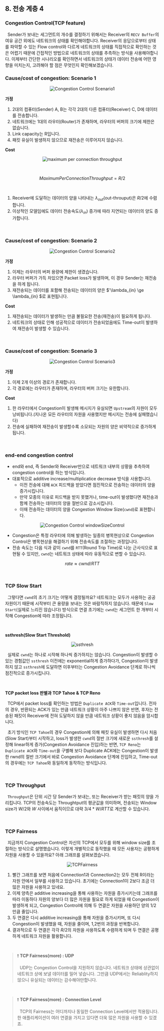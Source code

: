 ## 8. 전송 계층 4

### Congestion Control(TCP feature)

&nbsp;&nbsp;Sender가 보내는 세그먼트의 개수를 결정하기 위해서는 Receiver의 `RECV Buffer`의 여유 공간 외에도 네트워크의 상태를 확인해야합니다. Receiver의 응답으로부터 상태를 파악할 수 있는 Flow control와 다르게 네트워크의 상태를 직접적으로 확인하는 것은 어렵기 때문에 간접적인 방법으로 네트워크의 상태를 추측하는 방식을 사용해야합니다. 이제부터 간단한 시나리오를 확인하면서 네트워크의 상태가 데이터 전송에 어떤 영향을 미치는지, 고려해야 할 점은 무엇인지 확인해보겠습니다.

### Cause/cost of congestion: Scenario 1

<figure align="center">
  <img src="./images/congestionControlScenario1.png" alt="Congestion Control Scenario1" />
</figure>

**가정**

1. 2대의 컴퓨터(Sender) A, B는 각각 2대의 다른 컴퓨터(Receiver) C, D에 데이터를 전송합니다.
2. 네트워크에는 1대의 라우터(Router)가 존재하며, 라우터의 버퍼의 크기에 제한은 없습니다.
3. Link capacity는 R입니다.
4. 패킷 유실이 발생하지 않으므로 재전송은 이루어지지 않습니다.

**Cost**

<figure align="center">
  <img src="./images/maximumPerConnectionThroughput.png" alt="maximum per connection throughput" />
</figure>

<br>

$$ MaximumPerConnection Throughput = R/2 $$

<br>

1. Receiver에 도달하는 데이터의 양을 나타내는 $\lambda_{out}$(out-throuput)은 $R/2$에 수렴합니다.
2. 이상적인 모델임에도 데이터 전송속도($\lambda_{in}$) 증가에 따라 지연되는 데이터의 양도 증가합니다.

<br>

### Cause/cost of congestion: Scenario 2

<figure align="center">
  <img src="./images/congestionControlScenario2.png" alt="Congestion Control Scenario2" />
</figure>

**가정**

1. 이제는 라우터의 버퍼 용량에 제한이 생겼습니다.
2. 라우터 버퍼가 가득 차있으면 Packet loss가 발생하며, 이 경우 Sender는 재전송을 하게 됩니다.
3. 재전송되는 데이터를 포함해 전송되는 데이터의 양은 $'\lambda_{in} \ge \lambda_{in} $로 표현됩니다.

**Cost**

1. 재전송되는 데이터가 발생하는 만큼 불필요한 전송(재전송)이 필요하게 됩니다.
2. 네트워크의 상태로 인해 성공적으로 데이터가 전송되었음에도 Time-out이 발생하여 재전송이 발생할 수 있습니다.

<br>


### Cause/cost of congestion: Scenario 3

<figure align="center">
  <img src="./images/congestionControlScenario3.png" alt="Congestion Control Scenario3" />
</figure>

**가정**

1. 이제 2개 이상의 경로가 존재합니다.
2. 각 경로에는 라우터가 존재하며, 라우터의 버퍼 크기는 유한합니다.

**Cost**

1. 한 라우터에서 Congestion이 발생해 메시지가 유실되면 `Upstream`의 자원이 모두 낭비됩니다.(지나온 모든 라우터의 자원을 사용했지만 메시지는 전송에 실패했습니다)
2. 전송에 실패하여 재전송이 발생할수록 소모되는 자원의 양은 비약적으로 증가하게 됩니다.

<br>

### end-end congestion control

- end와 end, 즉 Sender와 Receiver만으로 네트워크 내부의 상황을 추측하여 congestion control을 하는 방식입니다.
- 대표적으로 additive increase/multiplicatice decrease 방식을 사용합니다.
    - 이전 전송에 대해 `ACK` 피드백을 받았다면 점진적으로 전송하는 데이터의 양을 증가시킵니다.
    - 만약 모종의 이유로 피드백을 받지 못했거나, time-out이 발생했다면 재전송과 함께 전송하는 데이터의 양을 절반으로 감소시킵니다.
    - 이때 전송하는 데이터의 양을 Congestion Window Size(`cwnd`)로 표현합니다.

<figure align="center">
  <img src="./images/windowSizeControl.png" alt="Congestion Control windowSizeControl" />
</figure>

- Congestion은 특정 라우터에 의해 발생하는 일종의 병목현상으로 Congestion Control은 병목현상을 해결하기 위해 전송속도를 조절하는 과정입니다.
- 전송 속도는 다음 식과 같이 `cwnd`를 `RTT`(Round Trip Time)로 나눈 근사식으로 표현될 수 있지만, `cwnd`는 네트워크 상태에 따라 유동적으로 변할 수 있습니다.

$$rate \approx cwnd/RTT$$

<br>

### TCP Slow Start

&nbsp;&nbsp;그렇다면 `cwnd`의 초기 크기는 어떻게 결정될까요? 네트워크는 모두가 사용하는 공공자원이기 때문에 시작부터 큰 용량을 보내는 것은 바람직하지 않습니다. 때문에 `Slow Start`(실제로 느리진 않습니다) 방식으로 연결 초기에는 `cwnd`는 세그먼트 한 개부터 시작해 Congestion에 따라 조정됩니다.

<br>

**ssthresh(Slow Start Threshold)**

<figure align="center">
  <img src="./images/ssthresh.png" alt="ssthresh" />
</figure>

&nbsp;&nbsp;실제로 `cwnd`는 하나로 시작해 하나씩 증가하지는 않습니다. Congestion이 발생할 수 있는 경험값인 `ssthresh` 이전에는 exponential하게 증가하다가, Congestion이 발생하지 않고 `ssthresh`에 도달하면 이후부터는 Congestion Avoidance 단계로 하나씩 점진적으로 증가시킵니다.

<br>

**TCP packet loss 판별과 TCP Tahoe & TCP Reno**

&nbsp;&nbsp;TCP에서 packet loss를 확인하는 방법은 `Duplicate ACK`와 `Time-out`입니다. 전자의 경우, 반환되는 ACK가 있는 만큼 네트워크 상황이 아주 나쁘지 않은 반면, 후자는 전송된 패킷이 Receiver에 전혀 도달하지 않을 만큼 네트워크 상황이 좋지 않음을 암시합니다.

&nbsp;&nbsp;초기 방식인 `TCP Tahoe`의 경우 Congestion에 의해 패킷 유실이 발생하면 다시 처음(Slow Start)부터 시작하고, loss가 발생한 `cwnd`의 절반 크기에 새로운 `ssthresh`를 설정해 linear하게 증가(Congestion Avoidance 진입)하는 반면, `TCP Reno`는 `Duplicate ACK`와 `Time-out`을 구별해 보다 Duplicate ACK에는 Congestion이 발생한 rwnd의 절반 크기에서 바로 Congestion Avoidance 단계에 진입하고, Time-out의 경우에는 `TCP Tahoe`와 동일하게 동작하는 방식입니다.

<br>

### TCP Throughput

&nbsp;&nbsp;`Throughput`은 단위 시간 당 Sender가 보내는, 또는 Receiver가 받는 패킷의 양을 가리킵니다. TCP의 전송속도는 Throughtput의 평균값을 의미하며, 전송되는 Window size가 $W/2$와 $W$ 사이에서 움직이므로 대략 $3/4 * W/RTT$로 계산할 수 있습니다.

<br>

### TCP Fairness

&nbsp;&nbsp;지금까지 Congestion Control은 자신의 TCP에서 모두를 위해 window size를 조절하는 방식으로 설명했습니다. 이렇게 개별적으로 동작했을 때 모든 사용자는 공평하게 자원을 사용할 수 있을까요? 아래 그래프를 살펴보겠습니다.

<figure align="center">
  <img src="./images/TCPFairness.png" alt="TCPFairness" />
</figure>

1. 빨간 그래프를 보면 처음에 Connection1과 Connection2는 모두 전체 R이라는 자원 안에서 일부를 사용하고 있습니다. 초기에는 Connection1이 2보다 조금 더 많은 자원을 사용하고 있네요.
2. 이제 양측은 additive increasing을 통해 사용하는 자원을 증가시키는데 그래프를 따라 이동하다 자원의 양보다 더 많은 자원을 필요로 하게 되었을 때 Congestion이 발생하게 되고, Congestion Control에 의해 두 연결은 자원을 사용하던 양의 $1/2$만큼 줄입니다.
3. 두 연결은 다시 additive increasing을 통해 자원을 증가시키며, 또 다시 Congestion이 발생했을 때, 자원을 줄이며, 1,2번의 과정을 반복합니다.
4. 결과적으로 두 연결은 각각 $R/2$의 자원을 사용하도록 수렴하게 되며 두 연결은 공평하게 네트워크 자원을 활용합니다.

<br>

> ❗️ **TCP Fairness(more) : UDP**
>
> &nbsp;&nbsp;UDP는 Congestion Control을 지원하지 않습니다. 네트워크 상태에 상관없이 네트워크 상에 보낼 데이터를 밀어 넣습니다. 그만큼 UDP에서는 Reliablity하지 않으니 유실되는 데이터는 감수해야만합니다.

<br>

> ❗️ **TCP Fairness(more) : Connection Level**
>
> &nbsp;&nbsp;TCP의 Fairness는 어디까지나 동일한 Connection Level에서만 적용됩니다. 한 애플리케이션이 여러 연결을 가지고 있다면 더욱 많은 자원을 사용할 수 있겠죠.